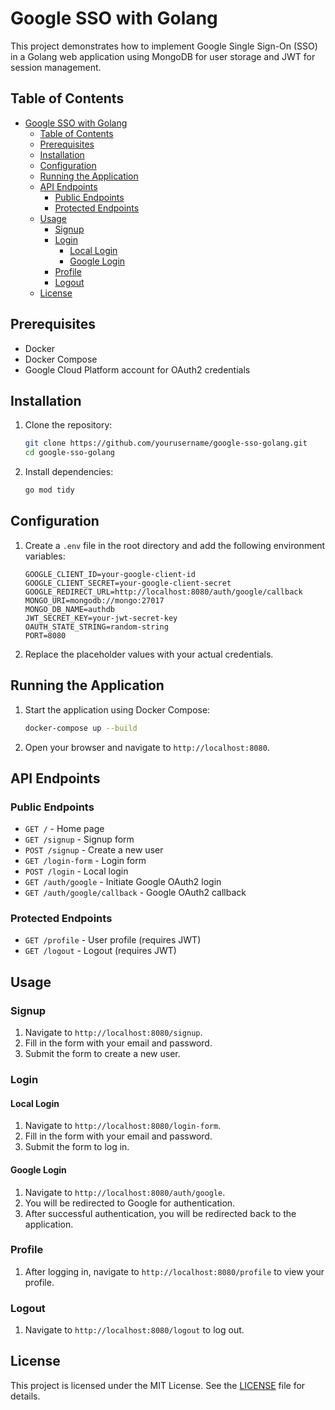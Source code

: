 # Google SSO with Golang

This project demonstrates how to implement Google Single Sign-On (SSO) in a Golang web application using MongoDB for user storage and JWT for session management.

## Table of Contents

- [Google SSO with Golang](#google-sso-with-golang)
  - [Table of Contents](#table-of-contents)
  - [Prerequisites](#prerequisites)
  - [Installation](#installation)
  - [Configuration](#configuration)
  - [Running the Application](#running-the-application)
  - [API Endpoints](#api-endpoints)
    - [Public Endpoints](#public-endpoints)
    - [Protected Endpoints](#protected-endpoints)
  - [Usage](#usage)
    - [Signup](#signup)
    - [Login](#login)
      - [Local Login](#local-login)
      - [Google Login](#google-login)
    - [Profile](#profile)
    - [Logout](#logout)
  - [License](#license)

## Prerequisites

- Docker
- Docker Compose
- Google Cloud Platform account for OAuth2 credentials

## Installation

1. Clone the repository:

    ```sh
    git clone https://github.com/yourusername/google-sso-golang.git
    cd google-sso-golang
    ```

2. Install dependencies:

    ```sh
    go mod tidy
    ```

## Configuration

1. Create a `.env` file in the root directory and add the following environment variables:

    ```env
    GOOGLE_CLIENT_ID=your-google-client-id
    GOOGLE_CLIENT_SECRET=your-google-client-secret
    GOOGLE_REDIRECT_URL=http://localhost:8080/auth/google/callback
    MONGO_URI=mongodb://mongo:27017
    MONGO_DB_NAME=authdb
    JWT_SECRET_KEY=your-jwt-secret-key
    OAUTH_STATE_STRING=random-string
    PORT=8080
    ```

2. Replace the placeholder values with your actual credentials.

## Running the Application

1. Start the application using Docker Compose:

    ```sh
    docker-compose up --build
    ```

2. Open your browser and navigate to `http://localhost:8080`.

## API Endpoints

### Public Endpoints

- `GET /` - Home page
- `GET /signup` - Signup form
- `POST /signup` - Create a new user
- `GET /login-form` - Login form
- `POST /login` - Local login
- `GET /auth/google` - Initiate Google OAuth2 login
- `GET /auth/google/callback` - Google OAuth2 callback

### Protected Endpoints

- `GET /profile` - User profile (requires JWT)
- `GET /logout` - Logout (requires JWT)

## Usage

### Signup

1. Navigate to `http://localhost:8080/signup`.
2. Fill in the form with your email and password.
3. Submit the form to create a new user.

### Login

#### Local Login

1. Navigate to `http://localhost:8080/login-form`.
2. Fill in the form with your email and password.
3. Submit the form to log in.

#### Google Login

1. Navigate to `http://localhost:8080/auth/google`.
2. You will be redirected to Google for authentication.
3. After successful authentication, you will be redirected back to the application.

### Profile

1. After logging in, navigate to `http://localhost:8080/profile` to view your profile.

### Logout

1. Navigate to `http://localhost:8080/logout` to log out.

## License

This project is licensed under the MIT License. See the [LICENSE](LICENSE) file for details.